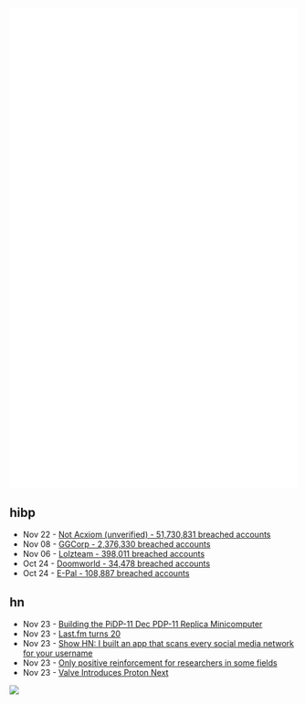 ![Metrics](https://raw.githubusercontent.com/phixion/phixion/master/metrics.svg)

## hibp

<!--
for https://github.com/phixion/phixion/blob/main/.github/workflows/feeds.yml
-->
<!--START_SECTION:haveibeenpwnd-->
- Nov 22 - [Not Acxiom (unverified) - 51,730,831 breached accounts](https://haveibeenpwned.com/PwnedWebsites#NotAcxiom)
- Nov 08 - [GGCorp - 2,376,330 breached accounts](https://haveibeenpwned.com/PwnedWebsites#GGCorp)
- Nov 06 - [Lolzteam - 398,011 breached accounts](https://haveibeenpwned.com/PwnedWebsites#Lolzteam)
- Oct 24 - [Doomworld - 34,478 breached accounts](https://haveibeenpwned.com/PwnedWebsites#Doomworld)
- Oct 24 - [E-Pal - 108,887 breached accounts](https://haveibeenpwned.com/PwnedWebsites#EPal)
<!--END_SECTION:haveibeenpwnd-->

## hn

<!--
for https://github.com/phixion/phixion/blob/main/.github/workflows/feeds.yml
-->
<!--START_SECTION:hn-->
- Nov 23 - [Building the PiDP-11 Dec PDP-11 Replica Minicomputer](https://bigdanzblog.wordpress.com/2022/11/22/building-the-pidp-11-dec-pdp-11-replica-minicomputer/)
- Nov 23 - [Last.fm turns 20](https://www.theverge.com/2022/11/22/23473358/lastfm-discord-bot-neil-young-spotify)
- Nov 23 - [Show HN: I built an app that scans every social media network for your username](https://www.handlefinder.com/)
- Nov 23 - [Only positive reinforcement for researchers in some fields](https://statmodeling.stat.columbia.edu/2022/11/21/only-positive-reinforcement-for-researchers-in-some-fields/)
- Nov 23 - [Valve Introduces Proton Next](https://linuxgamingcentral.com/posts/valve-introduces-proton-next/)
<!--END_SECTION:hn-->

<!--
for https://yhype.me
-->
![](https://hit.yhype.me/github/profile?user_id=13013670)
